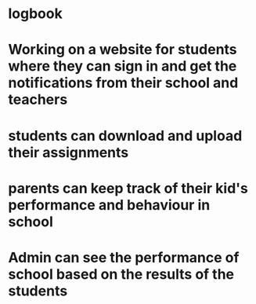 # logbook
# Working on a website for students where they can sign in and get the notifications from their school and teachers 
# students can download and upload their assignments 
# parents can keep track of their kid's performance and behaviour in school
# Admin can see the performance of school based on the results of the students
